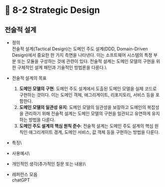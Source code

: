 # 🔸 8-2 Strategic Design

## 전술적 설계

* 정의 \
  전술적 설계(Tactical Design)는 도메인 주도 설계(DDD, Domain-Driven Design)에서 중요한 한 가지 측면을 나타낸다. 이는 소프트웨어 시스템의 특정 부분 또는 모듈을 구성하는 것에 관련이 있다. 전술적 설계는 도메인 모델의 구현을 위한 구체적인 설계 패턴과 기술적인 방법론을 다룬다.\

*   전술적 설계의 목표

    1. **도메인 모델의 구현**: 도메인 주도 설계에서 도출된 도메인 모델을 실제 코드로 구현하는 것이다. 이는 도메인 객체, 애그리게이트, 리포지토리, 서비스 등을 포함한다.
    2. **도메인 모델의 일관성 유지**: 도메인 모델의 일관성을 보장하고 도메인의 복잡성을 관리하기 위해 전술적 설계는 도메인 모델의 구현을 일관되고 유연하게 유지하는 방법을 다룬다.
    3. **도메인 주도 설계의 핵심 원칙 준수**: 전술적 설계는 도메인 주도 설계의 핵심 원칙인 애그리게이트 경계, 도메인 서비스, 값 객체 등을 구현하는 방법을 다룬다.


* 특징\

* 사용예시\

* 개인적인 생각(추가적인 질문 또는 내용)\

* 레퍼런스 모음\
  chatGPT
